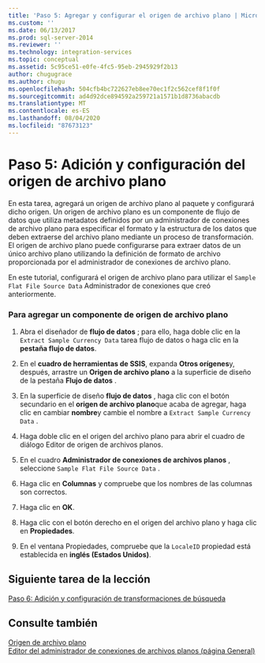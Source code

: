 ```yaml
---
title: 'Paso 5: Agregar y configurar el origen de archivo plano | Microsoft Docs'
ms.custom: ''
ms.date: 06/13/2017
ms.prod: sql-server-2014
ms.reviewer: ''
ms.technology: integration-services
ms.topic: conceptual
ms.assetid: 5c95ce51-e0fe-4fc5-95eb-2945929f2b13
author: chugugrace
ms.author: chugu
ms.openlocfilehash: 504cfb4bc722627eb8ee70ec1f2c562cef8f1f0f
ms.sourcegitcommit: ad4d92dce894592a259721a1571b1d8736abacdb
ms.translationtype: MT
ms.contentlocale: es-ES
ms.lasthandoff: 08/04/2020
ms.locfileid: "87673123"
---
```

# <a name="step-5-adding-and-configuring-the-flat-file-source"></a>Paso 5: Adición y configuración del origen de archivo plano
  En esta tarea, agregará un origen de archivo plano al paquete y configurará dicho origen. Un origen de archivo plano es un componente de flujo de datos que utiliza metadatos definidos por un administrador de conexiones de archivo plano para especificar el formato y la estructura de los datos que deben extraerse del archivo plano mediante un proceso de transformación. El origen de archivo plano puede configurarse para extraer datos de un único archivo plano utilizando la definición de formato de archivo proporcionada por el administrador de conexiones de archivo plano.  
  
 En este tutorial, configurará el origen de archivo plano para utilizar el `Sample Flat File Source Data` Administrador de conexiones que creó anteriormente.  
  
### <a name="to-add-a-flat-file-source-component"></a>Para agregar un componente de origen de archivo plano  
  
1.  Abra el diseñador de **flujo de datos** ; para ello, haga doble clic en la `Extract Sample Currency Data` tarea flujo de datos o haga clic en la **pestaña flujo de datos**.  
  
2.  En el **cuadro de herramientas de SSIS**, expanda **Otros orígenes**y, después, arrastre un **Origen de archivo plano** a la superficie de diseño de la pestaña **Flujo de datos** .  
  
3.  En la superficie de diseño **flujo de datos** , haga clic con el botón secundario en el **origen de archivo plano**que acaba de agregar, haga clic en cambiar **nombre**y cambie el nombre a `Extract Sample Currency Data` .  
  
4.  Haga doble clic en el origen del archivo plano para abrir el cuadro de diálogo Editor de origen de archivos planos.  
  
5.  En el cuadro **Administrador de conexiones de archivos planos** , seleccione `Sample Flat File Source Data` .  
  
6.  Haga clic en **Columnas** y compruebe que los nombres de las columnas son correctos.  
  
7.  Haga clic en **OK**.  
  
8.  Haga clic con el botón derecho en el origen del archivo plano y haga clic en **Propiedades**.  
  
9. En el ventana Propiedades, compruebe que la `LocaleID` propiedad está establecida en **inglés (Estados Unidos)**.  
  
## <a name="next-task-in-lesson"></a>Siguiente tarea de la lección  
 [Paso 6: Adición y configuración de transformaciones de búsqueda](lesson-1-6-adding-and-configuring-the-lookup-transformations.md)  
  
## <a name="see-also"></a>Consulte también  
 [Origen de archivo plano](data-flow/flat-file-source.md)   
 [Editor del administrador de conexiones de archivos planos &#40;página General&#41;](general-page-of-integration-services-designers-options.md)  
  
  

